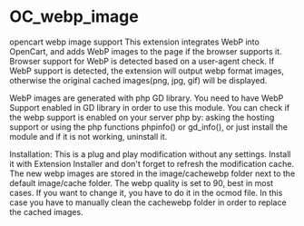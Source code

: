 # OC_webp_image
opencart webp image support
This extension integrates WebP into OpenCart, and adds WebP images to the page if the browser supports it. Browser support for WebP is detected based on a user-agent check. If WebP support is detected, the extension will output webp format images, otherwise the original cached images(png, jpg, gif) will be displayed.

WebP images are generated with php GD library.
You need to have WebP Support enabled in GD library in order to use this module.
You can check if the webp support is enabled on your server php by: asking the hosting support or using the php functions phpinfo() or gd_info(), or just install the module and if it is not working, uninstall it.

Installation:
This is a plug and play modification without any settings.
Install it with Extension Installer and don't forget to refresh the modification cache.
The new webp images are stored in the image/cachewebp folder next to the default image/cache folder.
The webp quality is set to 90, best in most cases. If you want to change it, you have to do it in the ocmod file. In this case you have to manually clean the cachewebp folder in order to replace the cached images.
